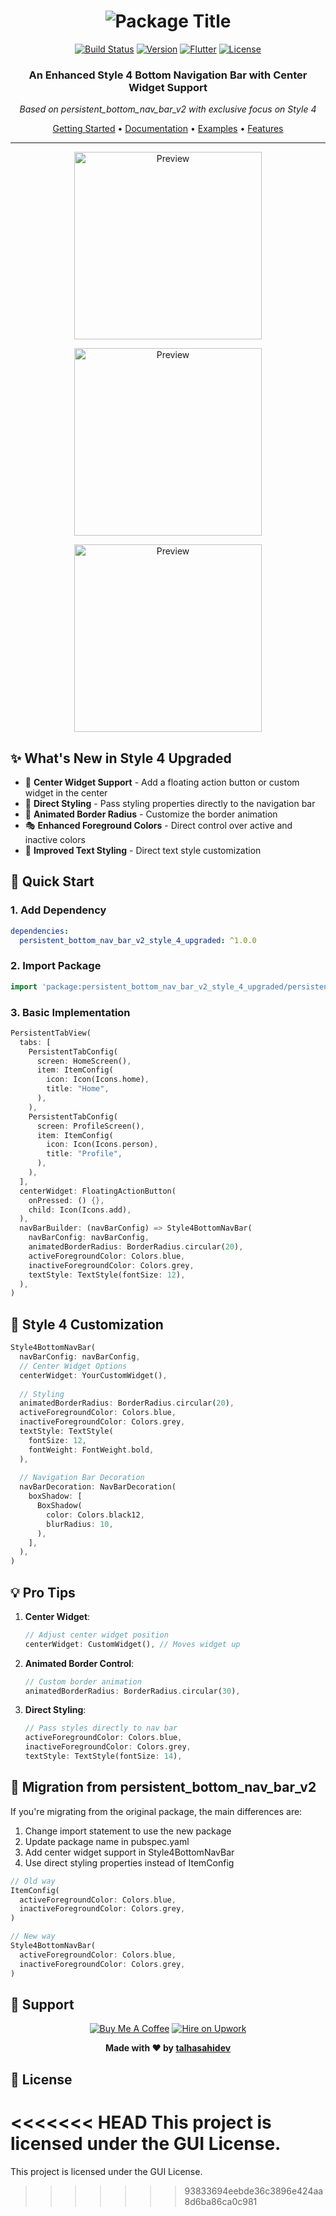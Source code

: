 <h1 align="center">
  <img src="https://img.shields.io/badge/📱-Style_4_Upgraded_Bottom_Nav_Bar-2962FF?style=for-the-badge" alt="Package Title" />
</h1>

<div align="center">
  
[![Build Status](https://img.shields.io/badge/build-passing-brightgreen?style=flat-square)](https://pub.dev/packages/persistent_bottom_nav_bar_v2_style_4_upgraded)
[![Version](https://img.shields.io/badge/version-1.0.0-blue?style=flat-square)](https://pub.dev/packages/persistent_bottom_nav_bar_v2_style_4_upgraded)
[![Flutter](https://img.shields.io/badge/Flutter-Ready-02569B?style=flat-square&logo=flutter)](https://flutter.dev)
[![License](https://img.shields.io/badge/license-GUI-purple?style=flat-square)](LICENSE)

### An Enhanced Style 4 Bottom Navigation Bar with Center Widget Support
*Based on persistent_bottom_nav_bar_v2 with exclusive focus on Style 4*

[Getting Started](#getting-started) •
[Documentation](#documentation) •
[Examples](#examples) •
[Features](#features)

</div>

---

<p align="center">
  <img src="https://raw.githubusercontent.com/jb3rndt/PersistentBottomNavBarV2/master/gifs/style4.gif" alt="Preview" width="300"/>
</p>
<p align="center">
<img src="https://github.com/user-attachments/assets/eeb88342-3310-41f2-9c07-000ab3b73f76" alt="Preview" width="300"/>
</p>
<p align="center">
<img src="https://github.com/user-attachments/assets/151b20ed-d3d3-4a73-89d7-a2481839d54b" alt="Preview" width="300"/>
</p>

## ✨ What's New in Style 4 Upgraded

- 🎯 **Center Widget Support** - Add a floating action button or custom widget in the center
- 🎨 **Direct Styling** - Pass styling properties directly to the navigation bar
- 🔄 **Animated Border Radius** - Customize the border animation
- 🎭 **Enhanced Foreground Colors** - Direct control over active and inactive colors
- 📝 **Improved Text Styling** - Direct text style customization

## 🚀 Quick Start

### 1. Add Dependency

```yaml
dependencies:
  persistent_bottom_nav_bar_v2_style_4_upgraded: ^1.0.0
```

### 2. Import Package

```dart
import 'package:persistent_bottom_nav_bar_v2_style_4_upgraded/persistent_bottom_nav_bar_v2_style_4_upgraded.dart';
```

### 3. Basic Implementation

```dart
PersistentTabView(
  tabs: [
    PersistentTabConfig(
      screen: HomeScreen(),
      item: ItemConfig(
        icon: Icon(Icons.home),
        title: "Home",
      ),
    ),
    PersistentTabConfig(
      screen: ProfileScreen(),
      item: ItemConfig(
        icon: Icon(Icons.person),
        title: "Profile",
      ),
    ),
  ],
  centerWidget: FloatingActionButton(
    onPressed: () {},
    child: Icon(Icons.add),
  ),
  navBarBuilder: (navBarConfig) => Style4BottomNavBar(
    navBarConfig: navBarConfig,
    animatedBorderRadius: BorderRadius.circular(20),
    activeForegroundColor: Colors.blue,
    inactiveForegroundColor: Colors.grey,
    textStyle: TextStyle(fontSize: 12),
  ),
)
```

## 🎨 Style 4 Customization

```dart
Style4BottomNavBar(
  navBarConfig: navBarConfig,
  // Center Widget Options
  centerWidget: YourCustomWidget(),
  
  // Styling
  animatedBorderRadius: BorderRadius.circular(20),
  activeForegroundColor: Colors.blue,
  inactiveForegroundColor: Colors.grey,
  textStyle: TextStyle(
    fontSize: 12,
    fontWeight: FontWeight.bold,
  ),
  
  // Navigation Bar Decoration
  navBarDecoration: NavBarDecoration(
    boxShadow: [
      BoxShadow(
        color: Colors.black12,
        blurRadius: 10,
      ),
    ],
  ),
)
```

## 💡 Pro Tips

1. **Center Widget**:
   ```dart
   // Adjust center widget position
   centerWidget: CustomWidget(), // Moves widget up
   ```

2. **Animated Border Control**:
   ```dart
   // Custom border animation
   animatedBorderRadius: BorderRadius.circular(30),
   ```

3. **Direct Styling**:
   ```dart
   // Pass styles directly to nav bar
   activeForegroundColor: Colors.blue,
   inactiveForegroundColor: Colors.grey,
   textStyle: TextStyle(fontSize: 14),
   ```

## 🔄 Migration from persistent_bottom_nav_bar_v2

If you're migrating from the original package, the main differences are:

1. Change import statement to use the new package
2. Update package name in pubspec.yaml
3. Add center widget support in Style4BottomNavBar
4. Use direct styling properties instead of ItemConfig

```dart
// Old way
ItemConfig(
  activeForegroundColor: Colors.blue,
  inactiveForegroundColor: Colors.grey,
)

// New way
Style4BottomNavBar(
  activeForegroundColor: Colors.blue,
  inactiveForegroundColor: Colors.grey,
)
```

## 🤝 Support

<div align="center">

[![Buy Me A Coffee](https://img.shields.io/badge/Buy_Me_A_Coffee-FFDD00?style=for-the-badge&logo=buy-me-a-coffee&logoColor=black)](https://buymeacoffee.com/talhasahi)
[![Hire on Upwork](https://img.shields.io/badge/Hire_on_Upwork-6FDA44?style=for-the-badge&logo=upwork&logoColor=white)](https://www.upwork.com/freelancers/~01c846f88ea4efa042)

**Made with ❤️ by [talhasahidev](https://github.com/talhasahidev)**

</div>

## 📄 License

<<<<<<< HEAD
This project is licensed under the GUI License.
=======
This project is licensed under the GUI License.
>>>>>>> 93833694eebde36c3896e424aa8d6ba86ca0c981
